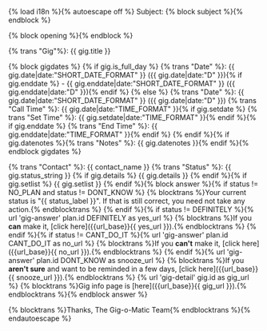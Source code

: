 {% load i18n %}{% autoescape off %}
Subject: {% block subject %}{% endblock %}

{% block opening %}{% endblock %}

{% trans "Gig"%}: {{ gig.title }}

{% block gigdates %}
{% if gig.is_full_day %}
{% trans "Date" %}: {{ gig.date|date:"SHORT_DATE_FORMAT" }} ({{ gig.date|date:"D" }}){% if gig.enddate %} - {{ gig.enddate|date:"SHORT_DATE_FORMAT" }} ({{ gig.enddate|date:"D" }}){% endif %}
{% else %}
{% trans "Date" %}: {{ gig.date|date:"SHORT_DATE_FORMAT" }} ({{ gig.date|date:"D" }})
{% trans "Call Time" %}: {{ gig.date|date:"TIME_FORMAT" }}{% if gig.setdate %}
{% trans "Set Time" %}: {{ gig.setdate|date:"TIME_FORMAT" }}{% endif %}{% if gig.enddate %}
{% trans "End Time" %}: {{ gig.enddate|date:"TIME_FORMAT" }}{% endif %}
{% endif %}{% if gig.datenotes %}{% trans "Notes" %}: {{ gig.datenotes }}{% endif %}{% endblock gigdates %}

{% trans "Contact" %}: {{ contact_name }}
{% trans "Status" %}: {{ gig.status_string }}
{% if gig.details %}
{{ gig.details }}
{% endif %}{% if gig.setlist %}
{{ gig.setlist }}
{% endif %}{% block answer %}{% if status != NO_PLAN and status != DONT_KNOW %}
{% blocktrans %}Your current status is "{{ status_label }}".  If that is still correct, you need not take any action.{% endblocktrans %}
{% endif %}{% if status != DEFINITELY %}{% url 'gig-answer' plan.id DEFINITELY as yes_url %}
{% blocktrans %}If you **can** make it, [click here]({{url_base}}{{ yes_url }}).{% endblocktrans %}
{% endif %}{% if status != CANT_DO_IT %}{% url 'gig-answer' plan.id CANT_DO_IT as no_url %}
{% blocktrans %}If you **can't** make it, [click here]({{url_base}}{{ no_url }}).{% endblocktrans %}
{% endif %}{% url 'gig-answer' plan.id DONT_KNOW as snooze_url %}
{% blocktrans %}If you **aren't sure** and want to be reminded in a few days, [click here]({{url_base}}{{ snooze_url }}).{% endblocktrans %}
{% url 'gig-detail' gig.id as gig_url %}
{% blocktrans %}Gig info page is [here]({{url_base}}{{ gig_url }}).{% endblocktrans %}{% endblock answer %}

{% blocktrans %}Thanks,
The Gig-o-Matic Team{% endblocktrans %}{% endautoescape %}
